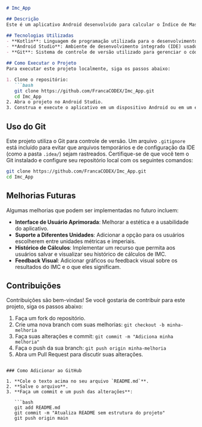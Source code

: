 ```markdown
# Imc_App

## Descrição
Este é um aplicativo Android desenvolvido para calcular o Índice de Massa Corporal (IMC) dos usuários. O aplicativo permite que os usuários insiram seu peso e altura, e fornece o resultado do cálculo do IMC, ajudando na avaliação do estado nutricional.

## Tecnologias Utilizadas
- **Kotlin**: Linguagem de programação utilizada para o desenvolvimento do aplicativo.
- **Android Studio**: Ambiente de desenvolvimento integrado (IDE) usado para criar o aplicativo.
- **Git**: Sistema de controle de versão utilizado para gerenciar o código-fonte do projeto.

## Como Executar o Projeto
Para executar este projeto localmente, siga os passos abaixo:

1. Clone o repositório:
   ```bash
   git clone https://github.com/FrancaCODEX/Imc_App.git
   cd Imc_App
2. Abra o projeto no Android Studio.
3. Construa e execute o aplicativo em um dispositivo Android ou em um emulador.
   ```

## Uso do Git
Este projeto utiliza o Git para controle de versão. Um arquivo `.gitignore` está incluído para evitar que arquivos temporários e de configuração da IDE (como a pasta `.idea/`) sejam rastreados. Certifique-se de que você tem o Git instalado e configure seu repositório local com os seguintes comandos:

```bash
git clone https://github.com/FrancaCODEX/Imc_App.git
cd Imc_App
```

## Melhorias Futuras
Algumas melhorias que podem ser implementadas no futuro incluem:
- **Interface de Usuário Aprimorada**: Melhorar a estética e a usabilidade do aplicativo.
- **Suporte a Diferentes Unidades**: Adicionar a opção para os usuários escolherem entre unidades métricas e imperiais.
- **Histórico de Cálculos**: Implementar um recurso que permita aos usuários salvar e visualizar seu histórico de cálculos de IMC.
- **Feedback Visual**: Adicionar gráficos ou feedback visual sobre os resultados do IMC e o que eles significam.

## Contribuições
Contribuições são bem-vindas! Se você gostaria de contribuir para este projeto, siga os passos abaixo:
1. Faça um fork do repositório.
2. Crie uma nova branch com suas melhorias: `git checkout -b minha-melhoria`
3. Faça suas alterações e commit: `git commit -m "Adiciona minha melhoria"`
4. Faça o push da sua branch: `git push origin minha-melhoria`
5. Abra um Pull Request para discutir suas alterações.


```

### Como Adicionar ao GitHub

1. **Cole o texto acima no seu arquivo `README.md`**.
2. **Salve o arquivo**.
3. **Faça um commit e um push das alterações**:

   ```bash
   git add README.md
   git commit -m "Atualiza README sem estrutura do projeto"
   git push origin main
   ```
